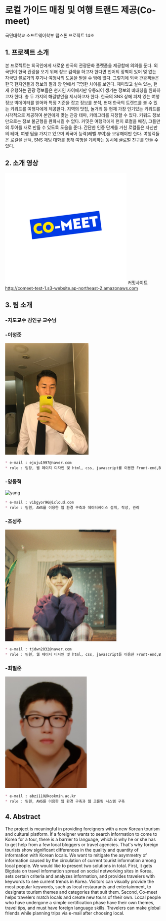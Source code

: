 # 로컬 가이드 매칭 및 여행 트랜드 제공(Co-meet)

국민대학교 소프트웨어학부 캡스톤 프로젝트 14조

## 1. 프로젝트 소개

본 프로젝트는 외국인에게 새로운 한국의 관광문화 플랫폼을 제공함에 의의를 둔다.
외국인이 한국 관광을 오기 위해 정보 검색을 하고자 한다면 언어의 장벽이 있어 몇 없는 자국민 블로거의 후기나 여행사의 도움을 받을 수 밖에 없다. 그렇기에 외국 관광객들은 한국 현지인들과 정보의 질과 양 면에서 극명한 차이를 보인다. 재미있고 실속 있는, 현재 유행하는 관광 정보들은 현지인 사이에서만 유통되어 생기는 정보의 비대칭을 완화하고자 한다.
총 두 가지의 해결방안을 제시하고자 한다.
한국의 SNS 상에 퍼져 있는 여행 정보 빅데이터를 얻어와 특정 기준을 잡고 정보를 분석, 현재 한국의 트랜드를 볼 수 있는 키워드를 여행자에게 제공한다. 지역의 맛집, 놀거리 등 현재 가장 인기있는 키워드를 시각적으로 제공하여 본인에게 맞는 관광 테마, 카테고리를 지정할 수 있다.
키워드 정보만으로는 정보 불균형을 완화시킬 수 없다. 커밋은 여행객에게 현지 로컬을 매칭, 그들만의 투어를 새로 만들 수 있도록 도움을 준다. 간단한 인증 단계를 거친 로컬들은 자신만의 테마, 여행 팁을 가지고 있으며 외국어 능력(레벨 부여)을 보유해야만 한다. 여행객들은 로컬을 선택, SNS 채팅 대화를 통해 여행을 계획하는 동시에 글로벌 친구를 만들 수 있다.


## 2. 소개 영상

[![comeet](./img/comeet_logo.jpg)](https://www.youtube.com/watch?v=HoR4ngWcaEA "comeet")
커밋사이트 http://comeet-test-1.s3-website.ap-northeast-2.amazonaws.com

## 3. 팀 소개

### -지도교수 김인규 교수님

### -이정준

![lee](./img/lee.jpg)

```markdown
* e-mail : ejuju1997@naver.com
* role : 팀장, 웹 페이지 디자인 및 html, css, javascript를 이용한 Front-end,Back-end 개발
```
### -양동혁

![yang](./img/yang.jpg)

```markdown
* e-mail : vibgyor96@icloud.com
* role : 팀원, AWS를 이용한 웹 환경 구축과 데이터베이스 설계, 작성, 관리
```

### -조성주

![cho](./img/cho.jpg)

```markdown
* e-mail : tjdwn2032@naver.com
* role : 팀원, 웹 페이지 디자인 및 html, css, javascript를 이용한 Front-end,Back-end 개발
```


### -최필준

![choi](./img/choi.jpg)

```markdown
* e-mail : abzi110@kookmin.ac.kr
* role : 팀원, AWS를 이용한 웹 환경 구축과 웹 크롤링 시스템 구축
```

## 4. Abstract

The project is meaningful in providing foreigners with a new Korean tourism and cultural platform. If a foreigner wants to search information to come to Korea for a tour, there is a barrier to language, which is why he or she has to get help from a few local bloggers or travel agencies. That's why foreign tourists show significant differences in the quality and quantity of information with Korean locals. We want to mitigate the asymmetry of information caused by the circulation of current tourist information among local people. We would like to present two solutions in total.
First, it gets Bigdata on travel information spread on social networking sites in Korea, sets certain criteria and analyzes information, and provides travelers with keywords to see current trends in Korea. Visitors can visually provide the most popular keywords, such as local restaurants and entertainment, to designate tourism themes and categories that suit them.
Second, Co-meet helps travelers match locals and create new tours of their own. Local people who have undergone a simple certification phase have their own themes, travel tips, and must have foreign language skills. Travelers can make global friends while planning trips via e-mail after choosing local.
